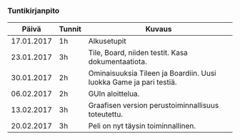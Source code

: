 ﻿### Tuntikirjanpito
Päivä | Tunnit | Kuvaus
--------------- | ----- | ------
17.01.2017 | 1h | Alkusetupit
23.01.2017 | 3h | Tile, Board, niiden testit. Kasa dokumentaatiota.
30.01.2017 | 2h | Ominaisuuksia Tileen ja Boardiin. Uusi luokka Game ja pari testiä.
06.02.2017 | 2h | GUIn aloittelua.
13.02.2017 | 3h | Graafisen version perustoiminnallisuus toteutettu.
20.02.2017 | 3h | Peli on nyt täysin toiminnallinen.
